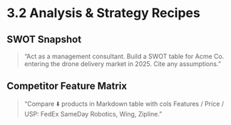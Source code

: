 # 3.2 Analysis & Strategy Recipes

## SWOT Snapshot
> “Act as a management consultant. Build a SWOT table for Acme Co. entering the drone delivery market in 2025. Cite any assumptions.”

## Competitor Feature Matrix
> “Compare ⬇️ products in Markdown table with cols Features / Price / USP: FedEx SameDay Robotics, Wing, Zipline.”
